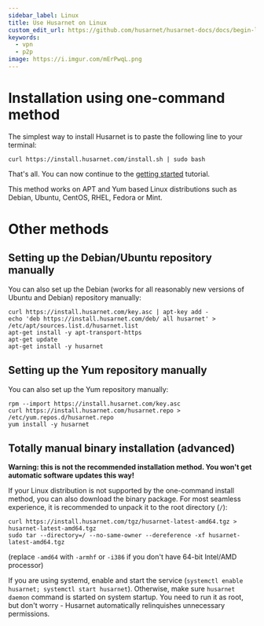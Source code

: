 ```yaml
---
sidebar_label: Linux
title: Use Husarnet on Linux
custom_edit_url: https://github.com/husarnet/husarnet-docs/docs/begin-linux
keywords:
  - vpn
  - p2p
image: https://i.imgur.com/mErPwqL.png
---
```


# Installation using one-command method

The simplest way to install Husarnet is to paste the following line to your terminal:

```
curl https://install.husarnet.com/install.sh | sudo bash
```

That's all. You can now continue to the [getting started](/old/getting-started/) tutorial.

This method works on APT and Yum based Linux distributions such as Debian, Ubuntu, CentOS, RHEL, Fedora or Mint.

# Other methods

## Setting up the Debian/Ubuntu repository manually

You can also set up the Debian (works for all reasonably new versions of Ubuntu and Debian) repository manually:

```
curl https://install.husarnet.com/key.asc | apt-key add -
echo 'deb https://install.husarnet.com/deb/ all husarnet' > /etc/apt/sources.list.d/husarnet.list
apt-get install -y apt-transport-https
apt-get update
apt-get install -y husarnet
```

## Setting up the Yum repository manually

You can also set up the Yum repository manually:

```
rpm --import https://install.husarnet.com/key.asc
curl https://install.husarnet.com/husarnet.repo > /etc/yum.repos.d/husarnet.repo
yum install -y husarnet
```

## Totally manual binary installation (advanced)

**Warning: this is not the recommended installation method. You won't get automatic software updates this way!**

If your Linux distribution is not supported by the one-command install method, you can also download the binary package. For most seamless experience, it is recommended to unpack it to the root directory (`/`):

```
curl https://install.husarnet.com/tgz/husarnet-latest-amd64.tgz > husarnet-latest-amd64.tgz
sudo tar --directory=/ --no-same-owner --dereference -xf husarnet-latest-amd64.tgz
```

(replace `-amd64` with `-armhf` or `-i386` if you don't have 64-bit Intel/AMD processor)

If you are using systemd, enable and start the service (`systemctl enable husarnet; systemctl start husarnet`). Otherwise, make sure `husarnet daemon` command is started on system startup. You need to run it as root, but don't worry - Husarnet automatically relinquishes unnecessary permissions.
